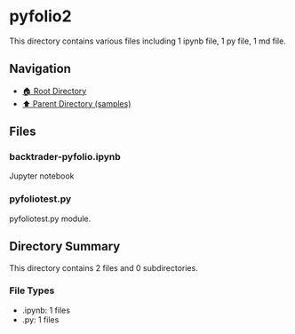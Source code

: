 # pyfolio2

This directory contains various files including 1 ipynb file, 1 py file, 1 md file.

## Navigation

* [🏠 Root Directory](/samples/pyfolio2/../samples/pyfolio2/..README.md)
* [⬆️ Parent Directory (samples)](../README.md)

## Files

### backtrader-pyfolio.ipynb

Jupyter notebook

### pyfoliotest.py

pyfoliotest.py module.

## Directory Summary

This directory contains 2 files and 0 subdirectories.

### File Types

* .ipynb: 1 files
* .py: 1 files
